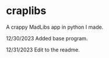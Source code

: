 # craplibs
A crappy MadLibs app in python I made.

12/30/2023 
Added base program.

12/31/2023
Edit to the readme.